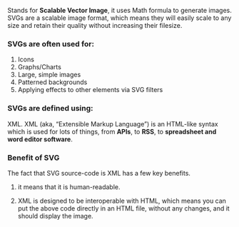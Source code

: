 Stands for **Scalable Vector Image**, it uses Math formula to generate images.
SVGs are a scalable image format, which means they will easily scale to any size and retain their quality without increasing their filesize.

### SVGs are often used for:

1. Icons
2. Graphs/Charts
3. Large, simple images
4. Patterned backgrounds
5. Applying effects to other elements via SVG filters

### SVGs are defined using:
XML. XML (aka, “Extensible Markup Language”) is an HTML-like syntax which is used for lots of things, from **APIs**, to **RSS**, to **spreadsheet and word editor software**.

### Benefit of SVG 
The fact that SVG source-code is XML has a few key benefits.

1. it means that it is human-readable.

2. XML is designed to be interoperable with HTML, which means you can put the above code directly in an HTML file, without any changes, and it should display the image.  